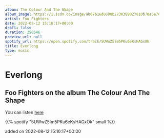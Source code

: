 ```yaml
---
album: The Colour And The Shape
album_image: https://i.scdn.co/image/ab67616d0000b2730389027010b78a5e7dce426b
artist: Foo Fighters
date: 2022-08-12 15:10:17+00:00
draft: false
duration: 250546
preview_url: null
spotify_url: https://open.spotify.com/track/5UWwZ5lm5PKu6eKsHAGxOk
title: Everlong
type: music
---
```



# Everlong

## Foo Fighters on the album The Colour And The Shape

You can listen [here](https://open.spotify.com/track/5UWwZ5lm5PKu6eKsHAGxOk)

{{% spotify "5UWwZ5lm5PKu6eKsHAGxOk" small %}}

added on 2022-08-12 15:10:17+00:00